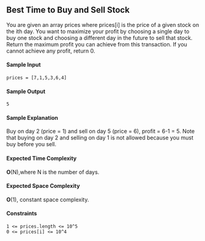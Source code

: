 ## **Best Time to Buy and Sell Stock**

You are given an array prices where prices[i] is the price of a given stock on the ith day.
You want to maximize your profit by choosing a single day to buy one stock and choosing a different day in the future to sell that stock.
Return the maximum profit you can achieve from this transaction. If you cannot achieve any profit, return 0.



#### **Sample Input**
	prices = [7,1,5,3,6,4]
	

#### **Sample Output**
	5

#### **Sample Explanation**
Buy on day 2 (price = 1) and sell on day 5 (price = 6), profit = 6-1 = 5. Note that buying on day 2 and selling on day 1 is not allowed because you must buy before you sell.

#### **Expected Time Complexity**
__O__(N),where N is the number of days. 

#### **Expected Space Complexity**
__O__(1), constant space complexity.  

#### **Constraints**
	1 <= prices.length <= 10^5
	0 <= prices[i] <= 10^4
